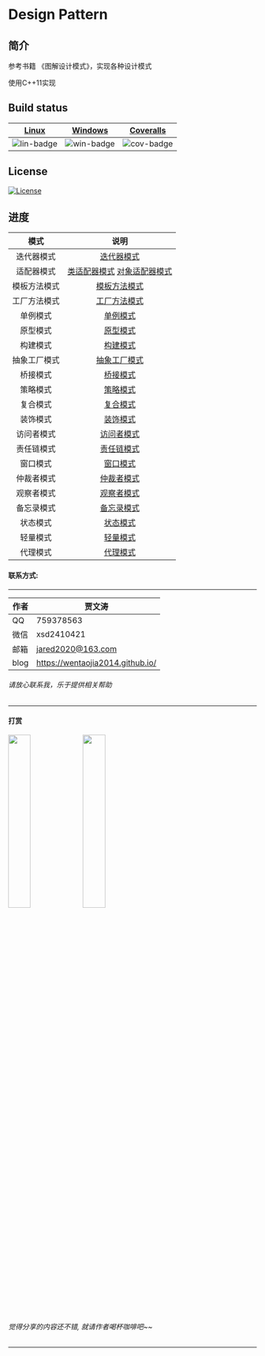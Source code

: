 ﻿# Design Pattern

## 简介
参考书籍 《图解设计模式》，实现各种设计模式

使用C++11实现

## Build status

| [Linux][lin-link] | [Windows][win-link] | [Coveralls][cov-link] |
| :---------------: | :-----------------: | :-------------------: |
| ![lin-badge]      | ![win-badge]        | ![cov-badge]          |

[lin-badge]: https://travis-ci.org/wentaojia2014/DesignPattern.svg?branch=master "Travis build status"
[lin-link]: https://travis-ci.org/wentaojia2014/DesignPattern "Travis build status"
[win-badge]: https://ci.appveyor.com/api/projects/status/cckdwxaagrh2ncvo?svg=true "AppVeyor build status"
[win-link]: https://ci.appveyor.com/project/jiawentao/designpattern "AppVeyor build status"
[cov-badge]: https://coveralls.io/repos/github/wentaojia2014/DesignPattern/badge.svg?branch=master "Coveralls coverage"
[cov-link]: https://coveralls.io/github/wentaojia2014/DesignPattern?branch=master "Coveralls coverage"

## License
[![License](https://img.shields.io/badge/license-MIT-blue.svg)](https://github.com/wentaojia2014/TaoJson/blob/master/LICENSE)

## 进度

| 模式         | 说明                                                                                  |
| :----------: | :-----------------------------------------------------------------------------------: |
| 迭代器模式   | [迭代器模式](code/Iterator/README.md)                                                 |
| 适配器模式   | [类适配器模式](code/Adapter_01/README.md) [对象适配器模式](code/Adapter_02/README.md) |
| 模板方法模式 | [模板方法模式](code/TemplateMethod/README.md)                                         |
| 工厂方法模式 | [工厂方法模式](code/FactoryMethod/README.md)                                          |
| 单例模式     | [单例模式](code/Singleton/README.md)                                                  |
| 原型模式     | [原型模式](code/Prototype/README.md)                                                  |
| 构建模式     | [构建模式](code/Builder/README.md)                                                    |
| 抽象工厂模式 | [抽象工厂模式](code/AbstractFactory/README.md)                                        |
| 桥接模式     | [桥接模式](code/Bridge/README.md)                                                     |
| 策略模式     | [策略模式](code/Strategy/README.md)                                                   |
| 复合模式     | [复合模式](code/Composite/README.md)                                                  |
| 装饰模式     | [装饰模式](code/Decorator/README.md)                                                  |
| 访问者模式   | [访问者模式](code/Visitor/README.md)                                                  |
| 责任链模式   | [责任链模式](code/ResponsibilityChain/README.md)                                      |
| 窗口模式     | [窗口模式](code/Facade/README.md)                                                     |
| 仲裁者模式   | [仲裁者模式](code/Mediator/README.md)                                                 |
| 观察者模式   | [观察者模式](code/Observer/README.md)                                                 |
| 备忘录模式   | [备忘录模式](code/Memento/README.md)                                                  |
| 状态模式     | [状态模式](code/State/README.md)                                                      |
| 轻量模式     | [轻量模式](code/FlyWeight/README.md)                                                  |
| 代理模式     | [代理模式](code/Proxy/README.md)                                                      |
#### 联系方式:
***
| 作者 | 贾文涛                           |
| ---- | -------------------------------- |
| QQ   | 759378563                        |
| 微信 | xsd2410421                       |
| 邮箱 | jared2020@163.com                |
| blog | https://wentaojia2014.github.io/ |

###### 请放心联系我，乐于提供相关帮助
***
#### **打赏**
<img src="https://github.com/wentaojia2014/wentaojia2014.github.io/blob/master/img/weixin.jpg?raw=true" width="30%" height="30%" /><img src="https://github.com/wentaojia2014/wentaojia2014.github.io/blob/master/img/zhifubao.jpg?raw=true" width="30%" height="30%" />

###### 觉得分享的内容还不错, 就请作者喝杯咖啡吧~~
***